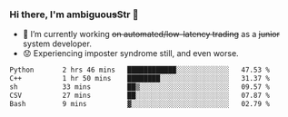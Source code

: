 ### Hi there, I'm ambiguou~~s~~Str 👋

<!--
**ambiguoustexture/ambiguoustexture** is a ✨ _special_ ✨ repository because its `README.md` (this file) appears on your GitHub profile.

Here are some ideas to get you started:
-->
- 🔭 I’m currently working ~~on automated/low-latency trading~~ as a ~~junior~~ system developer.
- :worried: Experiencing imposter syndrome still, and even worse.

<!--START_SECTION:waka-->

```txt
Python       2 hrs 46 mins   ████████████░░░░░░░░░░░░░   47.53 %
C++          1 hr 50 mins    ████████░░░░░░░░░░░░░░░░░   31.37 %
sh           33 mins         ██▒░░░░░░░░░░░░░░░░░░░░░░   09.57 %
CSV          27 mins         ██░░░░░░░░░░░░░░░░░░░░░░░   07.87 %
Bash         9 mins          ▓░░░░░░░░░░░░░░░░░░░░░░░░   02.79 %
```

<!--END_SECTION:waka-->
